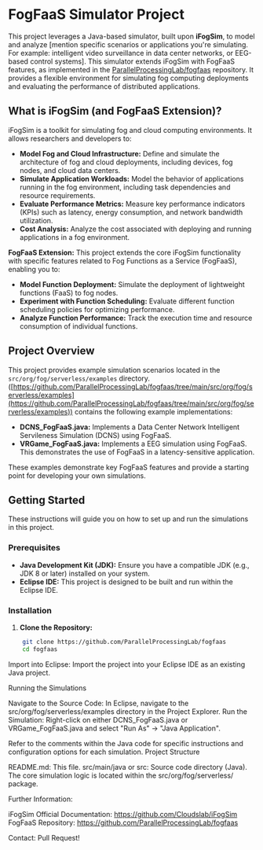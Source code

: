 # FogFaaS Simulator Project

This project leverages a Java-based simulator, built upon **iFogSim**, to model and analyze [mention specific scenarios or applications you're simulating. For example: intelligent video surveillance in data center networks, or EEG-based control systems]. This simulator extends iFogSim with FogFaaS features, as implemented in the [ParallelProcessingLab/fogfaas](https://github.com/ParallelProcessingLab/fogfaas) repository. It provides a flexible environment for simulating fog computing deployments and evaluating the performance of distributed applications.

## What is iFogSim (and FogFaaS Extension)?

iFogSim is a toolkit for simulating fog and cloud computing environments. It allows researchers and developers to:

*   **Model Fog and Cloud Infrastructure:** Define and simulate the architecture of fog and cloud deployments, including devices, fog nodes, and cloud data centers.
*   **Simulate Application Workloads:** Model the behavior of applications running in the fog environment, including task dependencies and resource requirements.
*   **Evaluate Performance Metrics:** Measure key performance indicators (KPIs) such as latency, energy consumption, and network bandwidth utilization.
*   **Cost Analysis:** Analyze the cost associated with deploying and running applications in a fog environment.

**FogFaaS Extension:** This project extends the core iFogSim functionality with specific features related to Fog Functions as a Service (FogFaaS), enabling you to:

*   **Model Function Deployment:** Simulate the deployment of lightweight functions (FaaS) to fog nodes.
*   **Experiment with Function Scheduling:** Evaluate different function scheduling policies for optimizing performance.
*   **Analyze Function Performance:** Track the execution time and resource consumption of individual functions.

## Project Overview

This project provides example simulation scenarios located in the `src/org/fog/serverless/examples` directory.([https://github.com/ParallelProcessingLab/fogfaas/tree/main/src/org/fog/serverless/examples](https://github.com/ParallelProcessingLab/fogfaas/tree/main/src/org/fog/serverless/examples)) contains the following example implementations:

*   **DCNS_FogFaaS.java:** Implements a Data Center Network Intelligent Servileness Simulation (DCNS) using FogFaaS.
*   **VRGame_FogFaaS.java:** Implements a EEG simulation using FogFaaS. This demonstrates the use of FogFaaS in a latency-sensitive application.


These examples demonstrate key FogFaaS features and provide a starting point for developing your own simulations.

## Getting Started

These instructions will guide you on how to set up and run the simulations in this project.

### Prerequisites

*   **Java Development Kit (JDK):** Ensure you have a compatible JDK (e.g., JDK 8 or later) installed on your system.
*   **Eclipse IDE:** This project is designed to be built and run within the Eclipse IDE.

### Installation

1.  **Clone the Repository:**

    

```bash
    git clone https://github.com/ParallelProcessingLab/fogfaas
    cd fogfaas
```
Import into Eclipse: Import the project into your Eclipse IDE as an existing Java project.

Running the Simulations

Navigate to the Source Code: In Eclipse, navigate to the src/org/fog/serverless/examples directory in the Project Explorer.
Run the Simulation: Right-click on either DCNS_FogFaaS.java or VRGame_FogFaaS.java and select "Run As" -> "Java Application".

Refer to the comments within the Java code for specific instructions and configuration options for each simulation.
Project Structure

README.md: This file.
src/main/java or src: Source code directory (Java). The core simulation logic is located within the src/org/fog/serverless/ package.

Further Information:

iFogSim Official Documentation: https://github.com/Cloudslab/iFogSim
FogFaaS Repository: https://github.com/ParallelProcessingLab/fogfaas

Contact:
Pull Request!